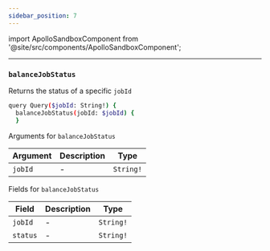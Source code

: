 ```yaml
---
sidebar_position: 7
---
```

import ApolloSandboxComponent from '@site/src/components/ApolloSandboxComponent';

---

### `balanceJobStatus`

Returns the status of a specific `jobId`

```sh
query Query($jobId: String!) {
  balanceJobStatus(jobId: $jobId) {
  }
```

<ApolloSandboxComponent />


Arguments for `balanceJobStatus`

| Argument      | Description | Type |
| ----------- | ----------- | ----------- |
| `jobId`      | -       | `String!` | 

Fields for `balanceJobStatus`

| Field      | Description | Type |
| ----------- | ----------- | ----------- |
| `jobId`      | -       | `String!`       |
| `status`      | -       | `String!` | 

